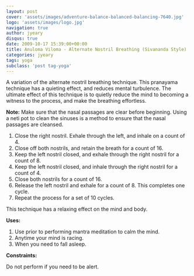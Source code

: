 ```yaml
---
layout: post
cover: 'assets/images/adventure-balance-balanced-balancing-7640.jpg'
logo: 'assets/images/logo.jpg'
navigation: true
author: jyeary
disqus: true
date: 2009-10-17 15:39:00+00:00
title: Anuloma Viloma - Alternate Nostril Breathing (Sivananda Style)
categories: jyeary
tags: yoga
subclass: 'post tag-yoga' 
---
```

A variation of the alternate nostril breathing technique. This pranayama technique has a quieting effect, and reduces mental turbulence. The ultimate effect of this technique is to quietly reduce the mind to becoming a witness to the process, and make the breathing effortless.

**Note:** Make sure that the nasal passages are clear before beginning. Using a neti pot to clean the sinuses is a method to ensure that the nasal passages are cleansed.
 	
  1. Close the right nostril. Exhale through the left, and inhale on a count of 4. 	
  2. Close off both nostrils, and retain the breath for a count of 16.
  3. Keep the left nostril closed, and exhale through the right nostril for a count of 8.
  4. Keep the left nostril closed, and inhale through the right nostril for a count of 4.
  5. Close both nostrils for a count of 16.
  6. Release the left nostril and exhale for a count of 8. This completes one cycle.
  7. Repeat the process for a set of 10 cycles.


This technique has a relaxing effect on the mind and body.

**Uses:**
  1. Use prior to performing mantra meditation to calm the mind.
  2. Anytime your mind is racing.
  3. When you need to fall asleep.
  
**Constraints:**

Do not perform if you need to be alert.